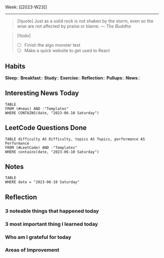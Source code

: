 Week: [[2023-W23]]
- - -
>[!quote]
> Just as a solid rock is not shaken by the storm, even so the wise are not affected by praise or blame.
> — <cite>The Buddha</cite>

>[!todo]
>- [ ] Finish the algo monster test
>- [ ] Make a quick website to get used to React

## Habits

**Sleep**::
**Breakfast**::
**Study**:: 
**Exercise**:: 
**Reflection**:: 
**Pullups**::
**News**::

## Interesting News Today

```dataview
TABLE 
FROM (#news) AND -"Templates"
WHERE CONTAINS(date, "2023-06-10 Saturday") 
```

## LeetCode Questions Done

```dataview
TABLE difficulty AS Difficulty, topics AS Topics, performance AS Performance
FROM (#LeetCode) AND -"Templates"
WHERE contains(date, "2023-06-10 Saturday") 
```

## Notes

```dataview
TABLE
WHERE date = "2023-06-10 Saturday"
```

## Reflection

### 3 noteable things that happened today

### 3 most important thing I learned today

### Who am I grateful for today

### Areas of Improvement